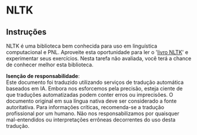 # NLTK

## Instruções

NLTK é uma biblioteca bem conhecida para uso em linguística computacional e PNL. Aproveite esta oportunidade para ler o '[livro NLTK](https://www.nltk.org/book/)' e experimentar seus exercícios. Nesta tarefa não avaliada, você terá a chance de conhecer melhor esta biblioteca.

**Isenção de responsabilidade**:  
Este documento foi traduzido utilizando serviços de tradução automática baseados em IA. Embora nos esforcemos pela precisão, esteja ciente de que traduções automatizadas podem conter erros ou imprecisões. O documento original em sua língua nativa deve ser considerado a fonte autoritativa. Para informações críticas, recomenda-se a tradução profissional por um humano. Não nos responsabilizamos por quaisquer mal-entendidos ou interpretações errôneas decorrentes do uso desta tradução.